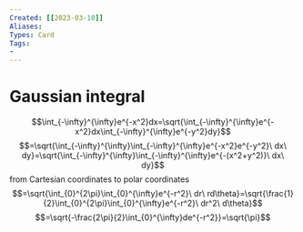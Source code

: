 ```yaml
---
Created: [[2023-03-10]]
Aliases: 
Types: Card
Tags: 
- 
---
```

# Gaussian integral
$$\int_{-\infty}^{\infty}e^{-x^2}dx=\sqrt{\int_{-\infty}^{\infty}e^{-x^2}dx\int_{-\infty}^{\infty}e^{-y^2}dy}$$
$$=\sqrt{\int_{-\infty}^{\infty}\int_{-\infty}^{\infty}e^{-x^2}e^{-y^2}\ dx\ dy}=\sqrt{\int_{-\infty}^{\infty}\int_{-\infty}^{\infty}e^{-(x^2+y^2)}\ dx\ dy}$$
from Cartesian coordinates to polar coordinates
$$=\sqrt{\int_{0}^{2\pi}\int_{0}^{\infty}e^{-r^2}\ dr\ rd\theta}=\sqrt{\frac{1}{2}\int_{0}^{2\pi}\int_{0}^{\infty}e^{-r^2}\ dr^2\ d\theta}$$
$$=\sqrt{-\frac{2\pi}{2}\int_{0}^{\infty}de^{-r^2}}=\sqrt{\pi}$$
